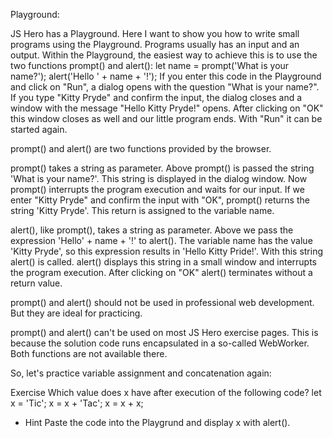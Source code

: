 Playground:

JS Hero has a Playground. Here I want to show you how to write small programs using the Playground. Programs usually has an input and an output. Within the Playground, the easiest way to achieve this is to use the two functions prompt() and alert():
let name = prompt('What is your name?');
alert('Hello ' + name + '!');
If you enter this code in the Playground and click on "Run", a dialog opens with the question "What is your name?". If you type "Kitty Pryde" and confirm the input, the dialog closes and a window with the message "Hello Kitty Pryde!" opens. After clicking on "OK" this window closes as well and our little program ends. With "Run" it can be started again.

prompt() and alert() are two functions provided by the browser.

prompt() takes a string as parameter. Above prompt() is passed the string 'What is your name?'. This string is displayed in the dialog window. Now prompt() interrupts the program execution and waits for our input. If we enter "Kitty Pryde" and confirm the input with "OK", prompt() returns the string 'Kitty Pryde'. This return is assigned to the variable name.

alert(), like prompt(), takes a string as parameter. Above we pass the expression 'Hello' + name + '!' to alert(). The variable name has the value 'Kitty Pryde', so this expression results in 'Hello Kitty Pride!'. With this string alert() is called. alert() displays this string in a small window and interrupts the program execution. After clicking on "OK" alert() terminates without a return value.

prompt() and alert() should not be used in professional web development. But they are ideal for practicing.

prompt() and alert() can't be used on most JS Hero exercise pages. This is because the solution code runs encapsulated in a so-called WebWorker. Both functions are not available there.

So, let's practice variable assignment and concatenation again:


Exercise
Which value does x have after execution of the following code?
let x = 'Tic';
x = x + 'Tac';
x = x + x;


- Hint
Paste the code into the Playgrund and display x with alert().